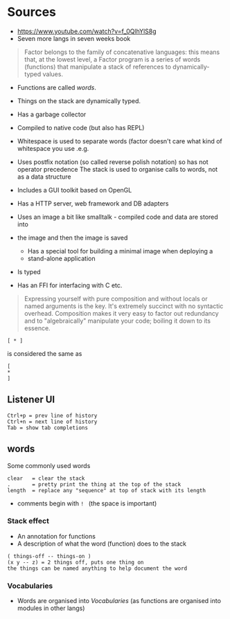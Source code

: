 # Sources

* https://www.youtube.com/watch?v=f_0QlhYlS8g
* Seven more langs in seven weeks book

> Factor belongs to the family of concatenative languages: this means that, at
> the lowest level, a Factor program is a series of words (functions) that
> manipulate a stack of references to dynamically-typed values.

* Functions are called _words_.
* Things on the stack are dynamically typed.
* Has a garbage collector
* Compiled to native code (but also has REPL)
* Whitespace is used to separate words (factor doesn't care what kind of
  whitespace you use .e.g.
* Uses postfix notation (so called reverse polish notation) so has not operator
  precedence
The stack is used to organise calls to words, not as a data structure

* Includes a GUI toolkit based on OpenGL
* Has a HTTP server, web framework and DB adapters
* Uses an image a bit like smalltalk - compiled code and data are stored into
* the image and then the image is saved
    * Has a special tool for building a minimal image when deploying a
    * stand-alone application
* Is typed
* Has an FFI for interfacing with C etc.

> Expressing yourself with pure composition and without locals or named
> arguments is the key. It's extremely succinct with no syntactic overhead.
> Composition makes it very easy to factor out redundancy and to "algebraically"
> manipulate your code; boiling it down to its essence.

```factor
[ * ]
```

is considered the same as

```
[
*
]
```

## Listener UI

```
Ctrl+p = prev line of history
Ctrl+n = next line of history
Tab = show tab completions
```

## words

Some commonly used words

```
clear   = clear the stack
.       = pretty print the thing at the top of the stack
length  = replace any "sequence" at top of stack with its length
```

* comments begin with `! ` (the space is important)

### Stack effect

* An annotation for functions
* A description of what the word (function) does to the stack

```
( things-off -- things-on )
(x y -- z) = 2 things off, puts one thing on
the things can be named anything to help document the word
```

### Vocabularies

* Words are organised into _Vocabularies_ (as functions are organised into
  modules in other langs)
